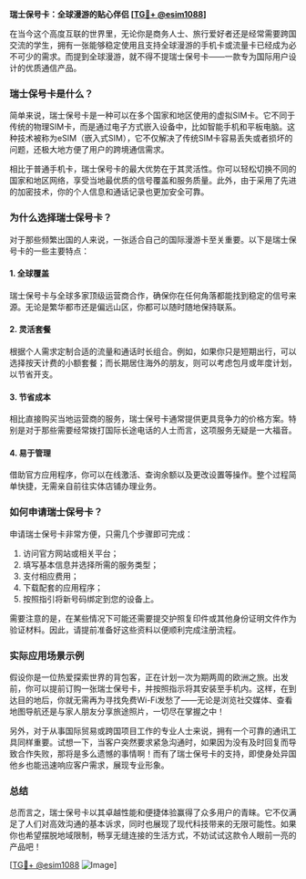 **瑞士保号卡：全球漫游的贴心伴侣 [[TG💪+ @esim1088](https://t.me/s/esim1088)]**

在当今这个高度互联的世界里，无论你是商务人士、旅行爱好者还是经常需要跨国交流的学生，拥有一张能够稳定使用且支持全球漫游的手机卡或流量卡已经成为必不可少的需求。而提到全球漫游，就不得不提瑞士保号卡——一款专为国际用户设计的优质通信产品。

### 瑞士保号卡是什么？

简单来说，瑞士保号卡是一种可以在多个国家和地区使用的虚拟SIM卡。它不同于传统的物理SIM卡，而是通过电子方式嵌入设备中，比如智能手机和平板电脑。这种技术被称为eSIM（嵌入式SIM），它不仅解决了传统SIM卡容易丢失或者损坏的问题，还极大地方便了用户的跨境通信需求。

相比于普通手机卡，瑞士保号卡的最大优势在于其灵活性。你可以轻松切换不同的国家和地区网络，享受当地最优质的信号覆盖和服务质量。此外，由于采用了先进的加密技术，你的个人信息和通话记录也更加安全可靠。

### 为什么选择瑞士保号卡？

对于那些频繁出国的人来说，一张适合自己的国际漫游卡至关重要。以下是瑞士保号卡的一些主要特点：

#### 1. 全球覆盖
瑞士保号卡与全球多家顶级运营商合作，确保你在任何角落都能找到稳定的信号来源。无论是繁华都市还是偏远山区，你都可以随时随地保持联系。

#### 2. 灵活套餐
根据个人需求定制合适的流量和通话时长组合。例如，如果你只是短期出行，可以选择按天计费的小额套餐；而长期居住海外的朋友，则可以考虑包月或年度计划，以节省开支。

#### 3. 节省成本
相比直接购买当地运营商的服务，瑞士保号卡通常提供更具竞争力的价格方案。特别是对于那些需要经常拨打国际长途电话的人士而言，这项服务无疑是一大福音。

#### 4. 易于管理
借助官方应用程序，你可以在线激活、查询余额以及更改设置等操作。整个过程简单快捷，无需亲自前往实体店铺办理业务。

### 如何申请瑞士保号卡？

申请瑞士保号卡非常方便，只需几个步骤即可完成：

1. 访问官方网站或相关平台；
2. 填写基本信息并选择所需的服务类型；
3. 支付相应费用；
4. 下载配套的应用程序；
5. 按照指引将新号码绑定到您的设备上。

需要注意的是，在某些情况下可能还需要提交护照复印件或其他身份证明文件作为验证材料。因此，请提前准备好这些资料以便顺利完成注册流程。

### 实际应用场景示例

假设你是一位热爱探索世界的背包客，正在计划一次为期两周的欧洲之旅。出发前，你可以提前订购一张瑞士保号卡，并按照指示将其安装至手机内。这样，在到达目的地后，你就无需再为寻找免费Wi-Fi发愁了——无论是浏览社交媒体、查看地图导航还是与家人朋友分享旅途照片，一切尽在掌握之中！

另外，对于从事国际贸易或跨国项目工作的专业人士来说，拥有一个可靠的通讯工具同样重要。试想一下，当客户突然要求紧急沟通时，如果因为没有及时回复而导致合作失败，那将是多么遗憾的事情啊！而有了瑞士保号卡的支持，即使身处异国他乡也能迅速响应客户需求，展现专业形象。

### 总结

总而言之，瑞士保号卡以其卓越性能和便捷体验赢得了众多用户的青睐。它不仅满足了人们对高效沟通的基本诉求，同时也展现了现代科技带来的无限可能性。如果你也希望摆脱地域限制，畅享无缝连接的生活方式，不妨试试这款令人眼前一亮的产品吧！

[[TG💪+ @esim1088](https://t.me/s/esim1088) ![Image](https://i.postimg.cc/4NQfJmqS/Snipaste-2025-05-13-00-14-12.png)]